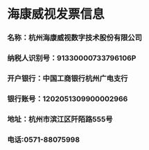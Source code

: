 
# 海康威视发票信息

### 名称：杭州海康威视数字技术股份有限公司

### 纳税人识别号：91330000733796106P 

### 开户银行：中国工商银行杭州广电支行

### 银行账号：1202051309900002966

### 地址：杭州市滨江区阡陌路555号

### 电话:0571-88075998
